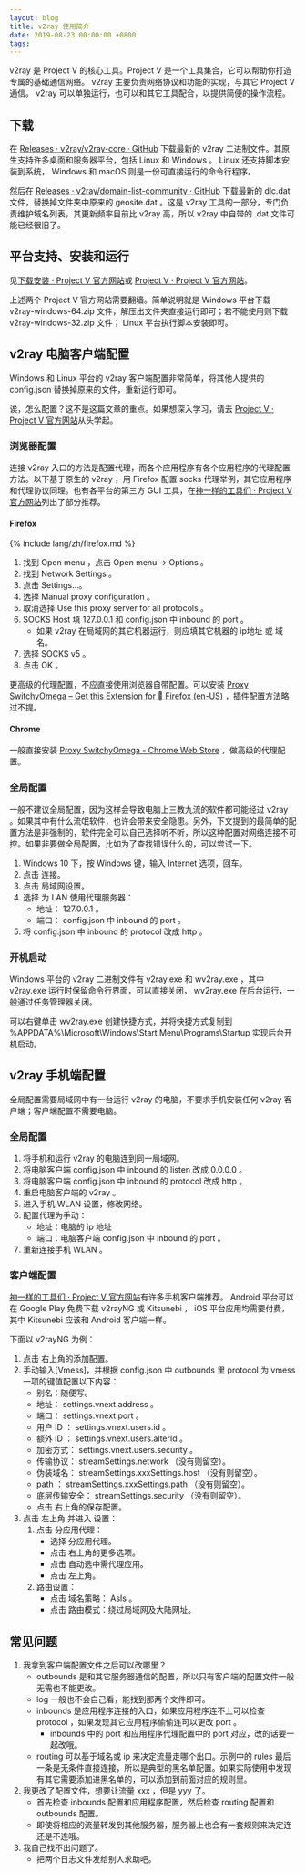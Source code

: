 ```yaml
---
layout: blog
title: v2ray 使用简介
date: 2019-08-23 00:00:00 +0800
tags: 
---
```


v2ray 是 Project V 的核心工具。Project V 是一个工具集合，它可以帮助你打造专属的基础通信网络。 v2ray 主要负责网络协议和功能的实现，与其它 Project V 通信。 v2ray 可以单独运行，也可以和其它工具配合，以提供简便的操作流程。

## 下载

在 [Releases · v2ray/v2ray-core · GitHub](https://github.com/v2ray/v2ray-core/releases) 下载最新的 v2ray 二进制文件。其原生支持许多桌面和服务器平台，包括 Linux 和 Windows 。 Linux 还支持脚本安装到系统， Windows 和 macOS 则是一份可直接运行的命令行程序。

然后在 [Releases · v2ray/domain-list-community · GitHub](https://github.com/v2ray/domain-list-community/releases) 下载最新的 dlc.dat 文件，替换掉文件夹中原来的 geosite.dat 。这是 v2ray 工具的一部分，专门负责维护域名列表，其更新频率目前比 v2ray 高，所以 v2ray 中自带的 .dat 文件可能已经很旧了。

## 平台支持、安装和运行

见[下载安装 · Project V 官方网站](https://www.v2ray.com/chapter_00/install.html)或 [Project V · Project V 官方网站](https://www.v2ray.com/)。

上述两个 Project V 官方网站需要翻墙。简单说明就是 Windows 平台下载 v2ray-windows-64.zip 文件，解压出文件夹直接运行即可；若不能使用则下载 v2ray-windows-32.zip 文件； Linux 平台执行脚本安装即可。

## v2ray 电脑客户端配置

Windows 和 Linux 平台的 v2ray 客户端配置非常简单，将其他人提供的 config.json 替换掉原来的文件，重新运行即可。

诶，怎么配置？这不是这篇文章的重点。如果想深入学习，请去 [Project V · Project V 官方网站](https://www.v2ray.com/)从头学起。

### 浏览器配置

连接 v2ray 入口的方法是配置代理，而各个应用程序有各个应用程序的代理配置方法。以下基于原生的 v2ray ，用 Firefox 配置 socks 代理举例，其它应用程序和代理协议同理。也有各平台的第三方 GUI 工具，在[神一样的工具们 · Project V 官方网站](https://www.v2ray.com/awesome/tools.html)列出了部分推荐。

#### Firefox

{% include lang/zh/firefox.md %}

1. 找到 Open menu ，点击 Open menu → Options 。
1. 找到 Network Settings 。
1. 点击 Settings..\.。
1. 选择 Manual proxy configuration 。
1. 取消选择 Use this proxy server for all protocols 。
1. SOCKS Host 填 127.0.0.1 和 config.json 中 inbound 的 port 。
   - 如果 v2ray 在局域网的其它机器运行，则应填其它机器的 ip地址 或 域名。
1. 选择 SOCKS v5 。
1. 点击 OK 。

更高级的代理配置，不应直接使用浏览器自带配置。可以安装 [Proxy SwitchyOmega – Get this Extension for 🦊 Firefox (en-US)](https://addons.mozilla.org/en-US/firefox/addon/switchyomega/) ，插件配置方法略过不提。

#### Chrome

一般直接安装 [Proxy SwitchyOmega - Chrome Web Store](https://chrome.google.com/webstore/detail/proxy-switchyomega/padekgcemlokbadohgkifijomclgjgif) ，做高级的代理配置。

### 全局配置

一般不建议全局配置，因为这样会导致电脑上三教九流的软件都可能经过 v2ray 。如果其中有什么流氓软件，也许会带来安全隐患。另外，下文提到的最简单的配置方法是非强制的，软件完全可以自己选择听不听，所以这种配置对网络连接不可控。如果非要做全局配置，比如为了查找错误什么的，可以尝试一下。

1. Windows 10 下，按 Windows 键，输入 Internet 选项，回车。
1. 点击 连接。
1. 点击 局域网设置。
1. 选择 为 LAN 使用代理服务器：
   - 地址： 127.0.0.1 。
   - 端口： config.json 中 inbound 的 port 。
1. 将 config.json 中 inbound 的 protocol 改成 http 。

### 开机启动

Windows 平台的 v2ray 二进制文件有 v2ray.exe 和 wv2ray.exe ，其中 v2ray.exe 运行时保留命令行界面，可以直接关闭， wv2ray.exe 在后台运行，一般通过任务管理器关闭。

可以右键单击 wv2ray.exe 创建快捷方式，并将快捷方式复制到 %APPDATA%\Microsoft\Windows\Start Menu\Programs\Startup 实现后台开机启动。

## v2ray 手机端配置

全局配置需要局域网中有一台运行 v2ray 的电脑，不要求手机安装任何 v2ray 客户端；客户端配置不需要电脑。

### 全局配置

1. 将手机和运行 v2ray 的电脑连到同一局域网。
1. 将电脑客户端 config.json 中 inbound 的 listen 改成 0.0.0.0 。
1. 将电脑客户端 config.json 中 inbound 的 protocol 改成 http 。
1. 重启电脑客户端的 v2ray 。
1. 进入手机 WLAN 设置，修改网络。
1. 配置代理为手动：
   - 地址：电脑的 ip 地址
   - 端口：电脑客户端 config.json 中 inbound 的 port 。
1. 重新连接手机 WLAN 。

### 客户端配置

[神一样的工具们 · Project V 官方网站](https://www.v2ray.com/awesome/tools.html)有许多手机客户端推荐。 Android 平台可以在 Google Play 免费下载 v2rayNG 或 Kitsunebi ， iOS 平台应用均需要付费，其中 Kitsunebi 应该和 Android 客户端一样。

下面以 v2rayNG 为例：

1. 点击 右上角的添加配置。
1. 手动输入\[Vmess\]，并根据 config.json 中 outbounds 里 protocol 为 vmess 一项的键值配置以下内容：
   - 别名：随便写。
   - 地址： settings.vnext.address 。
   - 端口： settings.vnext.port 。
   - 用户 ID ： settings.vnext.users.id 。
   - 额外 ID ： settings.vnext.users.alterId 。
   - 加密方式： settings.vnext.users.security 。
   - 传输协议： streamSettings.network （没有则留空）。
   - 伪装域名： streamSettings.xxxSettings.host （没有则留空）。
   - path ： streamSettings.xxxSettings.path （没有则留空）。
   - 底层传输安全： streamSettings.security （没有则留空）。
   - 点击 右上角的保存配置。
1. 点击 左上角 并进入 设置：
   1. 点击 分应用代理：
      - 选择 分应用代理。
      - 点击 右上角的更多选项。
      - 点击 自动选中需代理应用。
      - 点击 左上角。
   1. 路由设置：
      - 点击 域名策略： AsIs 。
      - 点击 路由模式：绕过局域网及大陆网址。

## 常见问题

1. 我拿到客户端配置文件之后可以改哪里？
   - outbounds 是和其它服务器通信的配置，所以只有客户端的配置文件一般无需也不能更改。
   - log 一般也不会自己看，能找到那两个文件即可。
   - inbounds 是应用程序连接的入口，如果应用程序连不上可以检查 protocol ，如果发现其它应用程序偷偷连可以更改 port 。
     - inbounds 中的 port 和应用程序代理配置中的 port 对应，改的话要一起改哦。
   - routing 可以基于域名或 ip 来决定流量走哪个出口。示例中的 rules 最后一条是无条件直接连接，所以是典型的黑名单配置。如果实际使用中发现有其它需要添加进黑名单的，可以添加到前面对应的规则里。
1. 我更改了配置文件，想要让流量 xxx ，但是 yyy 了。
   - 首先检查 inbounds 配置和应用程序配置，然后检查 routing 配置和 outbounds 配置。
   - 即使将相应的流量转发到其他服务器，服务器上也会有一套规则来决定连还是不连哦。
1. 我自己找不出问题了。
   - 把两个日志文件发给别人求助吧。
